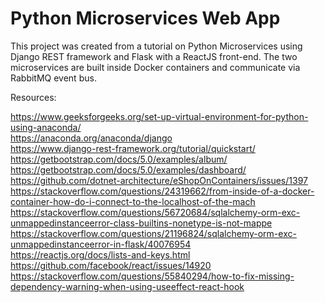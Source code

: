 # Python Microservices Web App

This project was created from a tutorial on Python Microservices using Django REST framework and Flask with a ReactJS front-end. The two microservices are built inside Docker containers and communicate via RabbitMQ event bus.

Resources:

https://www.geeksforgeeks.org/set-up-virtual-environment-for-python-using-anaconda/ <br>
https://anaconda.org/anaconda/django <br>
https://www.django-rest-framework.org/tutorial/quickstart/ <br>
https://getbootstrap.com/docs/5.0/examples/album/ <br>
https://getbootstrap.com/docs/5.0/examples/dashboard/ <br>
https://github.com/dotnet-architecture/eShopOnContainers/issues/1397 <br>
https://stackoverflow.com/questions/24319662/from-inside-of-a-docker-container-how-do-i-connect-to-the-localhost-of-the-mach <br>
https://stackoverflow.com/questions/56720684/sqlalchemy-orm-exc-unmappedinstanceerror-class-builtins-nonetype-is-not-mappe <br>
https://stackoverflow.com/questions/21196824/sqlalchemy-orm-exc-unmappedinstanceerror-in-flask/40076954 <br>
https://reactjs.org/docs/lists-and-keys.html <br>
https://github.com/facebook/react/issues/14920 <br>
https://stackoverflow.com/questions/55840294/how-to-fix-missing-dependency-warning-when-using-useeffect-react-hook <br>
 
